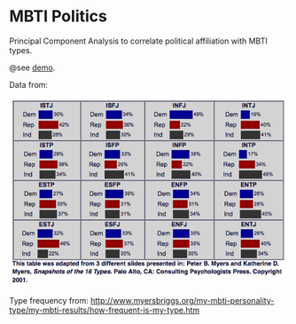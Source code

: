 # MBTI Politics

Principal Component Analysis to correlate political affiliation with MBTI types.

@see [demo](http://graphitfor.me/poc/mbti-politics/).

Data from:

![](https://github.com/benji/mbti-politics/blob/master/data_mbti_political_affiliation.png?raw=true)

Type frequency from:
http://www.myersbriggs.org/my-mbti-personality-type/my-mbti-results/how-frequent-is-my-type.htm


